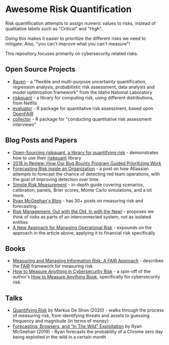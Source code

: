 # Awesome Risk Quantification

Risk quantification attempts to assign numeric values to risks, instead of qualitative labels such as "Critical"
and "High".

Doing this makes it easier to prioritize the different risks we need to mitigate. Also, "you can't
improve what you can't measure"!

This repository focuses primarily on cybersecurity related risks.

## Open Source Projects

- [Raven](https://github.com/idaholab/raven) - a "flexible and multi-purpose uncertainty quantification, regression analysis, probabilistic risk assessment, data analysis and model optimization framework" from the Idaho National Laboratory
- [riskquant](https://github.com/Netflix-Skunkworks/riskquant) - a library for computing risk, using different distributions, from Netflix
- [evaluator](https://github.com/davidski/evaluator) - R package for quantitative risk assessment, based upon [OpenFAIR](https://www.opengroup.org/certifications/openfair)
- [collector](https://github.com/davidski/collector/) - R package for "conducting quantitative risk assessment interviews"

## Blog Posts and Papers

- [Open-Sourcing riskquant, a library for quantifying risk](https://netflixtechblog.com/open-sourcing-riskquant-a-library-for-quantifying-risk-6720cc1e4968) - demonstrates how to use
their [riskquant](https://github.com/Netflix-Skunkworks/riskquant) library
- [2018 in Review: How Our Bug Bounty Program Guided Prioritizing Work](https://hackerone.engineering/posts/2018-in-review-how-our-bug-bounty-program-guided-prioritizing-work)
- [Forecasting Risk inside an Organization](https://wardolphin.party/2020/01/24/Forecasting-risks-inside-an-organisation.html) - a post on how Atlassian attempts to forecast the chance of detecting red team operations, with the goal of improving detection over time.
- [Simple Risk Measurement](https://magoo.github.io/simple-risk/) - in-depth guide covering scenarios, calibration, panels, Brier scores, Monte Carlo simulations, and a lot more.
- [Ryan McGeehan's Blog](https://scrty.io/) - has 30+ posts on measuring risk and forecasting.
- [Risk Management: Out with the Old, In with the New!](https://exploringpossibilityspace.blogspot.com/2013/08/risk-management-out-with-old-in-with-new.html) - proposes we think of risks as parts of an interconnected system, not as isolated entities
- [A New Approach for Managing Operational Risk](https://www.soa.org/globalassets/assets/files/research/projects/research-new-approach.pdf) - expounds on the approach in the article above, applying it to financial risk specifically

## Books

- [Measuring and Managing Information Risk: A FAIR Approach](https://www.amazon.com/Measuring-Managing-Information-Risk-Approach/dp/0124202314) - describes the [FAIR](https://en.wikipedia.org/wiki/Factor_analysis_of_information_risk) framework for measuring risk
- [How to Measure Anything in Cybersecurity Risk](https://www.amazon.com/How-Measure-Anything-Cybersecurity-Risk-ebook/dp/B01J4XYM16) - a spin-off of the author's [How to Measure Anything Book](https://www.amazon.com/How-Measure-Anything-Intangibles-Business-ebook/dp/B00INUYS2U), specifically for cybersecurity risk

## Talks

- [Quantifying Risk](https://www.infoq.com/presentations/risk-quantification-netflix/) by Markus De Shon (2020) - walks through the process of measuring risk, from identifying threats and assets to guessing frequency and magnitude (in terms of money)
- [Forecasting, Browsers, and “In The Wild” Exploitation](https://www.youtube.com/watch?v=vzcmzj-JuWk) by Ryan McGeehan (2019) - Ryan forecasts the probability of a Chrome zero day being exploited in the wild in a certain month  